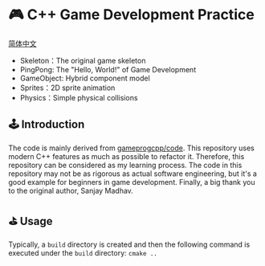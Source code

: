 # 🎮 C++ Game Development Practice
[简体中文](docs/README-CN.md)

- Skeleton：The original game skeleton
- PingPong: The "Hello, World!" of Game Development
- GameObject: Hybrid component model
- Sprites：2D sprite animation
- Physics：Simple physical collisions

## 🕹 Introduction

The code is mainly derived from [gameprogcpp/code](https://github.com/gameprogcpp/code). This repository uses modern C++ features as much as possible to refactor it. Therefore, this repository can be considered as my learning process. The code in this repository may not be as rigorous as actual software engineering, but it's a good example for beginners in game development. Finally, a big thank you to the original author, Sanjay Madhav.

## ⛳ Usage

Typically, a `build` directory is created and then the following command is executed under the `build` directory: `cmake ..`
